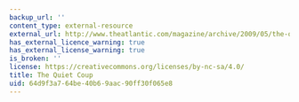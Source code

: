```yaml
---
backup_url: ''
content_type: external-resource
external_url: http://www.theatlantic.com/magazine/archive/2009/05/the-quiet-coup/7364/
has_external_licence_warning: true
has_external_license_warning: true
is_broken: ''
license: https://creativecommons.org/licenses/by-nc-sa/4.0/
title: The Quiet Coup
uid: 64d9f3a7-64be-40b6-9aac-90ff30f065e8
---
```

